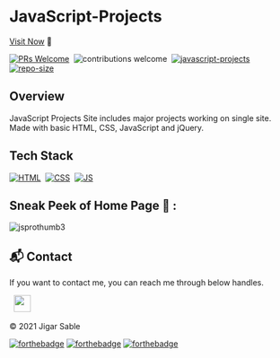 # JavaScript-Projects

[Visit Now](https://jigar-sable.github.io/JavaScript-Projects/) 🚀

[![PRs Welcome](https://img.shields.io/badge/PRs-Welcome-brightgreen.svg?style=flat&logo=github)](https://github.com/jigar-sable/JavaScript-Projects)&nbsp;
![contributions welcome](https://img.shields.io/static/v1.svg?label=Contributions&message=Welcome&color=brightgreen&style=flat&logo=github)&nbsp;
[![javascript-projects](https://img.shields.io/website-up-down-green-red/http/shields.io.svg?color=blue)](https://jigar-sable.github.io/JavaScript-Projects/)&nbsp;
[![repo-size](https://img.shields.io/github/repo-size/jigar-sable/JavaScript-Projects)](https://github.com/jigar-sable/JavaScript-Projects)




## Overview

JavaScript Projects Site includes major projects working on single site.
Made with basic HTML, CSS, JavaScript and jQuery.

## Tech Stack
[![HTML](https://img.shields.io/badge/html5%20-%23E34F26.svg?&style=for-the-badge&logo=html5&logoColor=white)](https://github.com/jigar-sable/TSF-Bank/search?l=html)&nbsp;
[![CSS](https://img.shields.io/badge/css3%20-%231572B6.svg?&style=for-the-badge&logo=css3&logoColor=white)](https://github.com/jigar-sable/TSF-Bank/search?l=css)&nbsp;
[![JS](https://img.shields.io/badge/javascript%20-%23323330.svg?&style=for-the-badge&logo=javascript&logoColor=%23F7DF1E)](https://github.com/jigar-sable/TSF-Bank/search?l=javascript)

## Sneak Peek of Home Page 🙈 :
![jsprothumb3](https://user-images.githubusercontent.com/64949957/124395721-3eac3880-dd23-11eb-99ca-b43f2c2e0d38.png)


<h2>📬 Contact</h2>

If you want to contact me, you can reach me through below handles.

&nbsp;&nbsp;<a href="https://www.linkedin.com/in/jigar-sable/"><img src="https://www.felberpr.com/wp-content/uploads/linkedin-logo.png" width="30"></img></a>

© 2021 Jigar Sable


[![forthebadge](https://forthebadge.com/images/badges/built-with-love.svg)](https://forthebadge.com) 
[![forthebadge](https://forthebadge.com/images/badges/built-by-developers.svg)](https://forthebadge.com) 
[![forthebadge](https://forthebadge.com/images/badges/built-with-swag.svg)](https://forthebadge.com)
